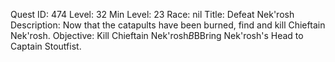 Quest ID: 474
Level: 32
Min Level: 23
Race: nil
Title: Defeat Nek'rosh
Description: Now that the catapults have been burned, find and kill Chieftain Nek'rosh.
Objective: Kill Chieftain Nek'rosh$B$BBring Nek'rosh's Head to Captain Stoutfist.

